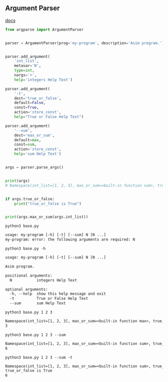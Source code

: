## Argument Parser
[docs](https://docs.python.org/3/library/argparse.html)
```py
from argparse import ArgumentParser


parser = ArgumentParser(prog='my-program', description='Asim program.')


parser.add_argument(
    'int_list',
    metavar='N',
    type=int,
    nargs='+',
    help='integers Help Text')

parser.add_argument(
    '-t',
    dest='true_or_false',
    default=False,
    const=True,
    action='store_const',
    help="True or False Help Text")

parser.add_argument(
    '--sum',
    dest='max_or_sum',
    default=max,
    const=sum,
    action='store_const',
    help='sum Help Text')


args = parser.parse_args()


print(args)
# Namespace(int_list=[1, 2, 3], max_or_sum=<built-in function sum>, true_or_false=False)


if args.true_or_false:
    print("true_or_false is True")


print(args.max_or_sum(args.int_list))
```


`python3 base.py`
```txt
usage: my-program [-h] [-t] [--sum] N [N ...]
my-program: error: the following arguments are required: N
```


`python3 base.py -h`
```txt
usage: my-program [-h] [-t] [--sum] N [N ...]

Asim program.

positional arguments:
  N           integers Help Text

optional arguments:
  -h, --help  show this help message and exit
  -t          True or False Help Text
  --sum       sum Help Text
```


`python3 base.py 1 2 3`
```txt
Namespace(int_list=[1, 2, 3], max_or_sum=<built-in function max>, true_or_false=False)
3
```


`python3 base.py 1 2 3 --sum`
```txt
Namespace(int_list=[1, 2, 3], max_or_sum=<built-in function sum>, true_or_false=False)
6
```


`python3 base.py 1 2 3 --sum -t`
```txt
Namespace(int_list=[1, 2, 3], max_or_sum=<built-in function sum>, true_or_false=True)
true_or_false is True
6
```
